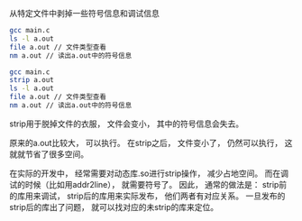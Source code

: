 
从特定文件中剥掉一些符号信息和调试信息

```sh
gcc main.c
ls -l a.out 
file a.out // 文件类型查看
nm a.out // 读出a.out中的符号信息
```

```sh
gcc main.c
strip a.out
ls -l a.out
file a.out // 文件类型查看
nm a.out // 读出a.out中的符号信息
```

strip用于脱掉文件的衣服， 文件会变小， 其中的符号信息会失去。

原来的a.out比较大， 可以执行。 在strip之后， 文件变小了， 仍然可以执行， 这就就节省了很多空间。

在实际的开发中， 经常需要对动态库.so进行strip操作， 减少占地空间。 而在调试的时候（比如用addr2line）， 就需要符号了。 因此， 通常的做法是： strip前的库用来调试， strip后的库用来实际发布， 他们两者有对应关系。 一旦发布的strip后的库出了问题， 就可以找对应的未strip的库来定位。
